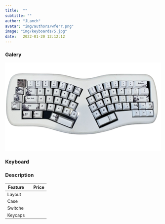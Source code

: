 ```yaml
---
title:  ""
subtitle: ""
author: "JLamch"
avatar: "img/authors/wferr.png"
image: "img/keyboards/5.jpg"
date:   2022-01-20 12:12:12
---
```

### Galery
![](img/keyboards/5.png)
 
### Keyboard


### Description


|   Feature     |               | Price  |
| ------------- |:-------------:| -----: |
| Layout        |       |        |
| Case          |       |        |
| Switche       |       |        |
| Keycaps       |       |        |
